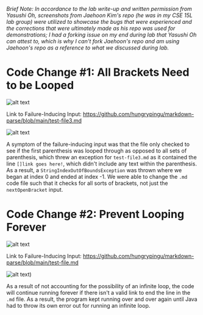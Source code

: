 *Brief Note: In accordance to the lab write-up and written permission from Yasushi Oh, screenshots from Jaehoon Kim's repo (he was in my CSE 15L lab group) were utilized to showcase the bugs that were experienced and the corrections that were ultimately made as his repo was used for demonstrations; I had a forking issue on my end during lab that Yasushi Oh can attest to, which is why I can't fork Jaehoon's repo and am using Jaehoon's repo as a reference to what we discussed during lab.*

# Code Change #1: All Brackets Need to be Looped

![alt text](https://user-images.githubusercontent.com/81746604/151634257-f6ac42e4-fd30-428a-9e7a-9e0e52900c74.png)

Link to Failure-Inducing Input: https://github.com/hungrypingu/markdown-parse/blob/main/test-file3.md

![alt text](https://user-images.githubusercontent.com/81746604/153662839-a5f47647-0805-47d7-92c6-fa5e247c11cf.png)

A symptom of the failure-inducing input was that the file only checked to see if the first parenthesis was looped through as opposed to all sets of parenthesis, which threw an exception for `test-file3.md` as it contained the line `[]link goes here!`, which didn't include any text within the parenthesis. As a result, a `StringIndexOutOfBoundsException` was thrown where we began at index 0 and ended at index -1. We were able to change the `.md` code file such that it checks for all sorts of brackets, not just the `nextOpenBracket` input.


# Code Change #2: Prevent Looping Forever
![alt text](https://user-images.githubusercontent.com/81746604/151633182-dfd1e949-9144-4948-95cf-1601d0ba9d82.png)

Link to Failure-Inducing Input: https://github.com/hungrypingu/markdown-parse/blob/main/test-file.md

![alt text](https://user-images.githubusercontent.com/81746604/151635904-61b9e92e-ddd2-4790-a375-6732eefc5c25.png))

As a result of not accounting for the possibility of an infinite loop, the code will continue running forever if there isn't a valid link to end the line in the ```.md``` file. As a result, the program kept running over and over again until Java had to throw its own error out for running an infinite loop.




